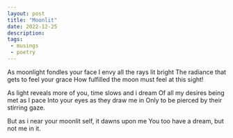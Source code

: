 ```yaml
---
layout: post
title: "Moonlit"
date: 2022-12-25
description:
tags: 
 - musings
 - poetry
---
```

As moonlight fondles your face
I envy all the rays lit bright
The radiance that gets to feel your grace
How fulfilled the moon must feel at this sight!

As light reveals more of you, time slows and i dream
Of all my desires being met as I pace
Into your eyes as they draw me in
Only to be pierced by their stirring gaze.

But as i near your moonlit self, it dawns upon me
You too have a dream, but not me in it.
